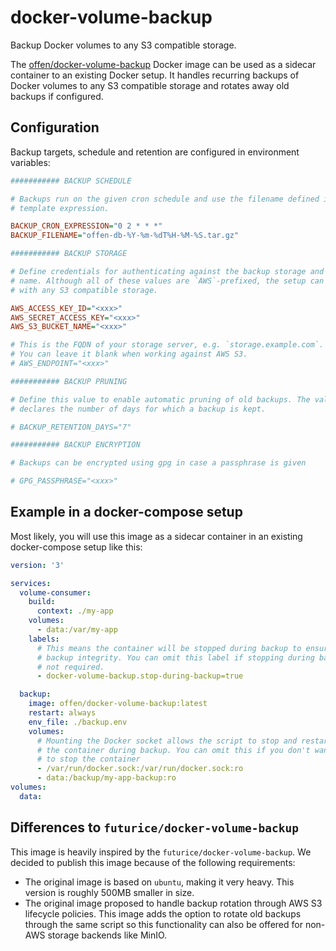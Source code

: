 # docker-volume-backup

Backup Docker volumes to any S3 compatible storage.

The [offen/docker-volume-backup](https://hub.docker.com/r/offen/docker-volume-backup) Docker image can be used as a sidecar container to an existing Docker setup. It handles recurring backups of Docker volumes to any S3 compatible storage and rotates away old backups if configured.

## Configuration

Backup targets, schedule and retention are configured in environment variables:

```ini
########### BACKUP SCHEDULE

# Backups run on the given cron schedule and use the filename defined in the
# template expression.

BACKUP_CRON_EXPRESSION="0 2 * * *"
BACKUP_FILENAME="offen-db-%Y-%m-%dT%H-%M-%S.tar.gz"

########### BACKUP STORAGE

# Define credentials for authenticating against the backup storage and a bucket
# name. Although all of these values are `AWS`-prefixed, the setup can be used
# with any S3 compatible storage.

AWS_ACCESS_KEY_ID="<xxx>"
AWS_SECRET_ACCESS_KEY="<xxx>"
AWS_S3_BUCKET_NAME="<xxx>"

# This is the FQDN of your storage server, e.g. `storage.example.com`.
# You can leave it blank when working against AWS S3.
# AWS_ENDPOINT="<xxx>"

########### BACKUP PRUNING

# Define this value to enable automatic pruning of old backups. The value
# declares the number of days for which a backup is kept.

# BACKUP_RETENTION_DAYS="7"

########### BACKUP ENCRYPTION

# Backups can be encrypted using gpg in case a passphrase is given

# GPG_PASSPHRASE="<xxx>"
```

## Example in a docker-compose setup

Most likely, you will use this image as a sidecar container in an existing docker-compose setup like this:

```yml
version: '3'

services:
  volume-consumer:
    build:
      context: ./my-app
    volumes:
      - data:/var/my-app
    labels:
      # This means the container will be stopped during backup to ensure
      # backup integrity. You can omit this label if stopping during backup
      # not required.
      - docker-volume-backup.stop-during-backup=true

  backup:
    image: offen/docker-volume-backup:latest
    restart: always
    env_file: ./backup.env
    volumes:
      # Mounting the Docker socket allows the script to stop and restart
      # the container during backup. You can omit this if you don't want
      # to stop the container
      - /var/run/docker.sock:/var/run/docker.sock:ro
      - data:/backup/my-app-backup:ro
volumes:
  data:
```

## Differences to `futurice/docker-volume-backup`

This image is heavily inspired by the `futurice/docker-volume-backup`. We decided to publish this image because of the following requirements:

- The original image is based on `ubuntu`, making it very heavy. This version is roughly 500MB smaller in size.
- The original image proposed to handle backup rotation through AWS S3 lifecycle policies. This image adds the option to rotate old backups through the same script so this functionality can also be offered for non-AWS storage backends like MinIO.

